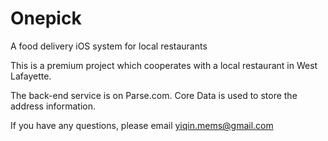 Onepick
=======

A food delivery iOS system for local restaurants

This is a premium project which cooperates with a local restaurant in West Lafayette.

The back-end service is on Parse.com. Core Data is used to store the address information.

If you have any questions, please email yiqin.mems@gmail.com
